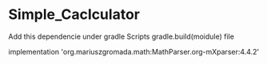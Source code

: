 # Simple_Caclculator

Add this dependencie  under gradle Scripts
               gradle.build(moidule) file
  
implementation 'org.mariuszgromada.math:MathParser.org-mXparser:4.4.2'
